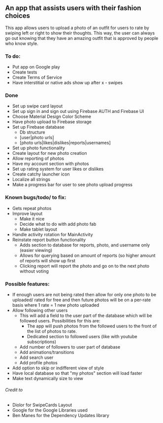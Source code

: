 ## An app that assists users with their fashion choices

This app allows users to upload a photo of an outfit for users to rate by swiping left or right to show their thoughts. This way, the user can always go out knowing that they have an amazing outfit that is approved by people who know style.

### To do:
 * Put app on Google play
 * Create tests
 * Create Terms of Service
 * Have interstitial or native ads show up after x - swipes 

### Done
 * Set up swipe card layout
 * Set up sign in and sign out using Firebase AUTH and Firebase UI
 * Choose Material Design Color Scheme
 * Have photo upload to Firebase storage
 * Set up Firebase database
   * Db structure
    * [user|photo urls]
    * [photo urls|likes|dislikes|reports|usernames]
 * Set up photo functionality
 * Create layout for new photo creation
 * Allow reporting of photos
 * Have my account section with photos
 * Set up rating system for user likes or dislikes
 * Create catchy launcher icon 
 * Localize all strings
 * Make a progress bar for user to see photo upload progress

### Known bugs/todo/ to fix:
* Gets repeat photos
* Improve layout
   * Make it nice
   * Decide what to do with add photo fab
   * Make tablet layout
* Handle activity rotation for MainActivity
* Reinstate report button functionality
   * Adds section to database for reports, photo, and username only (easier viewing)
   * Allows for querying based on amount of reports (so higher amount of reports will show up first
   * Clicking report will report the photo and go on to the next photo without voting
 
### Possible features:
* If enough users are not being rated then allow for only one photo to be uploaded/ rated for free and then future photos will be on a per-rate basis where 1 rate = 1 new photo uploaded
* Allow following other users
   * This will add a field to the user part of the database which will be followed users. Possibilities for this are:
     * The app will push photos from the followed users to the front of the list of photos to rate.
     * Dedicated section to followed users (like with youtube subscriptions)
   * Add number of followers to user part of database
   * Add animations/transitions
   * Add search user
   * Add profile photos
 * Add option to skip or indifferent view of style
 * Have local database so that "my photos" section will load faster
 * Make text dynamically size to view





###### Credit to
* Diolor for SwipeCards Layout
* Google for the Google Libraries used
* Ben Manes for the Dependency Updates library

